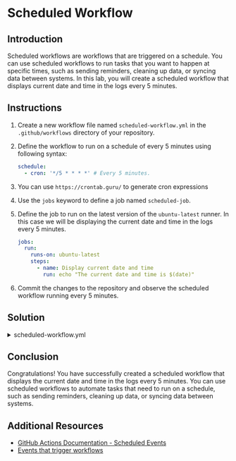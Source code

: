 # Scheduled Workflow

## Introduction

Scheduled workflows are workflows that are triggered on a schedule. You can use scheduled workflows to run tasks that you want to happen at specific times, such as sending reminders, cleaning up data, or syncing data between systems. In this lab, you will create a scheduled workflow that displays current date and time in the logs every 5 minutes.

## Instructions

1. Create a new workflow file named `scheduled-workflow.yml` in the `.github/workflows` directory of your repository.

2. Define the workflow to run on a schedule of every 5 minutes using following syntax:

   ```yaml
   schedule:
     - cron: '*/5 * * * *' # Every 5 minutes.
   ```

3. You can use `https://crontab.guru/` to generate cron expressions

4. Use the `jobs` keyword to define a job named `scheduled-job`.

5. Define the job to run on the latest version of the `ubuntu-latest` runner. In this case we will be displaying the current date and time in the logs every 5 minutes.

   ```yaml
   jobs:
     run:
       runs-on: ubuntu-latest
       steps:
         - name: Display current date and time
           run: echo "The current date and time is $(date)"
   ```

6. Commit the changes to the repository and observe the scheduled workflow running every 5 minutes.

## Solution

<details>
  <summary>scheduled-workflow.yml</summary>

```YAML
  name: Scheduled Workflow

    on:
      workflow_dispatch:
      schedule:
        - cron: '*/5 * * * *' # Every 5 minutes. You can use https://crontab.guru/ to generate cron expressions
      push:
        paths:
          - '.github/workflows/scheduled-workflow.yml'
    jobs:
      execute:
        runs-on: ubuntu-latest
        steps:
          - name: Display current date and time
            run: echo "The current date and time is $(date)"

```

</details>

## Conclusion

Congratulations! You have successfully created a scheduled workflow that displays the current date and time in the logs every 5 minutes. You can use scheduled workflows to automate tasks that need to run on a schedule, such as sending reminders, cleaning up data, or syncing data between systems.

## Additional Resources

- [GitHub Actions Documentation - Scheduled Events](https://docs.github.com/en/actions/learn-github-actions/events-that-trigger-workflows#scheduled-events)
- [Events that trigger workflows](https://docs.github.com/en/actions/learn-github-actions/events-that-trigger-workflows)
